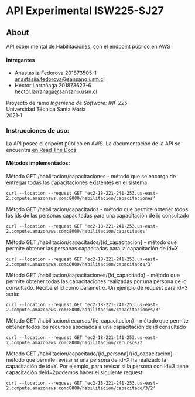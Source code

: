 # API Experimental ISW225-SJ27

## About
API experimental de Habilitaciones, con el endpoint público en AWS

#### Intregantes
- Anastasiia Fedorova  201873505-1  
<anastasiia.fedorova@sansano.usm.cl>
- Héctor Larrañaga 201873623-6  
<hector.larranaga@sansano.usm.cl>

Proyecto de ramo *Ingeniería de Software: INF 225* <br/>
Universidad Técnica Santa María <br/>
2021-1

### Instrucciones de uso:
La API posee el enpoint público en AWS. La documentación de la API se encuentra [en Read The Docs](https://isw-api.readthedocs.io/es/main/)

#### Métodos implementados:
Método GET /habilitacion/capacitaciones - método que se encarga de entregar todas las capacitaciones existentes en el sistema  
```curl
curl --location --request GET 'ec2-18-221-241-253.us-east-2.compute.amazonaws.com:8000/habilitacion/capacitaciones'
```
Método GET /habilitacion/capacitados - método que permite obtener todos los ids de las personas capacitadas para una capacitación de id consultado
```curl
curl --location --request GET 'ec2-18-221-241-253.us-east-2.compute.amazonaws.com:8000/habilitacion/capacitados'
```
Método GET /habilitacion/capacitados/{id_capacitacion} - método que permite obtener las personas capacitadas para la capacitación de id=X.
```curl
curl --location --request GET 'ec2-18-221-241-253.us-east-2.compute.amazonaws.com:8000/habilitacion/capacitados/3'
``` 

Método GET /habilitacion/capacitaciones/{id_capacitado} - método que permite obtener todas las capacitaciones realizadas por una persona de id consultado. Recibe el id como parámetro. Un ejemplo de request para id=3 sería:
```curl
curl --location --request GET 'ec2-18-221-241-253.us-east-2.compute.amazonaws.com:8000/habilitacion/capacitaciones/3'
```

Método GET /habilitacion/recursos/{id_capacitacion} - método que permite obtener todos los recursos asociados a una capacitación de id consultado
```curl
curl --location --request GET 'ec2-18-221-241-253.us-east-2.compute.amazonaws.com:8000/habilitacion/recursos/2
```

Método GET /habilitacion/capacitado/{id_persona}/{id_capacitacion} - método que permite revisar si una persona de id=X ha realizado la capacitación de id=Y. Por ejemplo, para revisar si la persona con id=3 tiene capacitación deid=2podemos hacer el siguiente request:
```curl
curl --location --request GET 'ec2-18-221-241-253.us-east-2.compute.amazonaws.com:8000/habilitacion/capacitado/3/2'
```